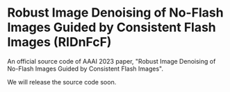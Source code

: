 # Robust Image Denoising of No-Flash Images Guided by Consistent Flash Images (RIDnFcF)

An official source code of AAAI 2023 paper, "Robust Image Denoising of No-Flash Images Guided by Consistent Flash Images".

We will release the source code soon.
